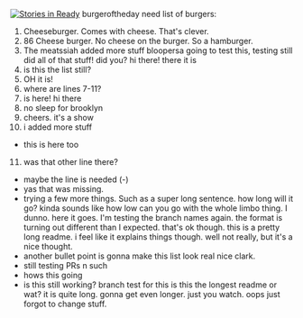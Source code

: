 [![Stories in Ready](https://badge.waffle.io/bobsburgers1/burgeroftheday.png?label=ready&title=Ready)](https://waffle.io/bobsburgers1/burgeroftheday)
 burgeroftheday
need list of burgers:
 1. Cheeseburger. Comes with cheese. That's clever. 
 2. 86 Cheese burger. No cheese on the burger. So a hamburger. 
 3. The meatssiah
added more stuff
bloopersa
going to test this, testing still
did all of that stuff! did you?
hi there!
there it is
4. is this the list still? 
5. OH it is!
6. where are lines 7-11?
7. is here!
hi there
8. no sleep for brooklyn
9. cheers. it's a show
10. i added more stuff
- this is here too
11. was that other line there?
- maybe the line is needed (-)
- yas that was missing. 
- trying a few more things. Such as a super long sentence. how long will it go? kinda sounds like how low can you go with the whole limbo thing. I dunno. here it goes. 
I'm testing the branch names again.
the format is turning out different than I expected. that's ok though. 
this is a pretty long readme. i feel like it explains things though. well not really, but it's a nice thought. 
- another bullet point is gonna make this list look real nice clark. 
- still testing PRs n such
- hows this going
- is this still working? branch test for this
is this the longest readme or wat?
it is quite long. gonna get even longer. just you watch. 
oops just forgot to change stuff. 
